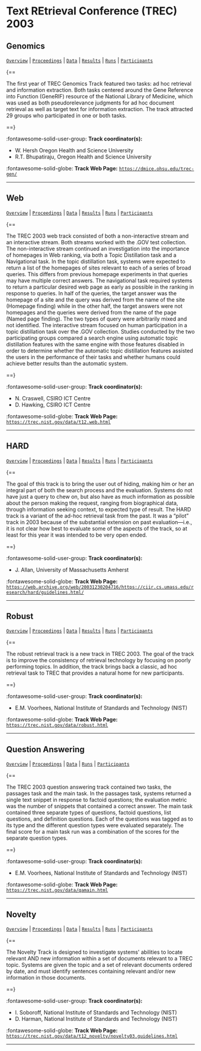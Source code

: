 # Text REtrieval Conference (TREC) 2003 

## Genomics

[`Overview`](./genomics/overview.md) | [`Proceedings`](./genomics/proceedings.md) | [`Data`](./genomics/data.md) | [`Results`](./genomics/results.md) | [`Runs`](./genomics/runs.md) | [`Participants`](./genomics/participants.md)

{==

The first year of TREC Genomics Track featured two tasks: ad hoc retrieval and information extraction. Both tasks centered around the Gene Reference into Function (GeneRIF) resource of the National Library of Medicine, which was used as both pseudorelevance judgments for ad hoc document retrieval as well as target text for information extraction. The track attracted 29 groups who participated in one or both tasks.

==}

:fontawesome-solid-user-group: **Track coordinator(s):**

- W. Hersh Oregon Health and Science University 
- R.T. Bhupatiraju, Oregon Health and Science University 


:fontawesome-solid-globe: **Track Web Page:** [`https://dmice.ohsu.edu/trec-gen/`](https://dmice.ohsu.edu/trec-gen/) 

---

## Web

[`Overview`](./web/overview.md) | [`Proceedings`](./web/proceedings.md) | [`Data`](./web/data.md) | [`Results`](./web/results.md) | [`Runs`](./web/runs.md) | [`Participants`](./web/participants.md)

{==

The TREC 2003 web track consisted of both a non-interactive stream and an interactive stream. Both streams worked with the .GOV test collection. The non-interactive stream continued an investigation into the importance of homepages in Web ranking, via both a Topic Distillation task and a Navigational task. In the topic distillation task, systems were expected to return a list of the homepages of sites relevant to each of a series of broad queries. This differs from previous homepage experiments in that queries may have multiple correct answers. The navigational task required systems to return a particular desired web page as early as possible in the ranking in response to queries. In half of the queries, the target answer was the homepage of a site and the query was derived from the name of the site (Homepage finding) while in the other half, the target answers were not homepages and the queries were derived from the name of the page (Named page finding). The two types of query were arbitrarily mixed and not identified. The interactive stream focused on human participation in a topic distillation task over the .GOV collection. Studies conducted by the two participating groups compared a search engine using automatic topic distillation features with the same engine with those features disabled in order to determine whether the automatic topic distillation features assisted the users in the performance of their tasks and whether humans could achieve better results than the automatic system.

==}

:fontawesome-solid-user-group: **Track coordinator(s):**

- N. Craswell, CSIRO ICT Centre 
- D. Hawking, CSIRO ICT Centre 


:fontawesome-solid-globe: **Track Web Page:** [`https://trec.nist.gov/data/t12.web.html`](https://trec.nist.gov/data/t12.web.html) 

---

## HARD

[`Overview`](./hard/overview.md) | [`Proceedings`](./hard/proceedings.md) | [`Data`](./hard/data.md) | [`Results`](./hard/results.md) | [`Runs`](./hard/runs.md) | [`Participants`](./hard/participants.md)

{==

The goal of this track is to bring the user out of hiding, making him or her an integral part of both the search process and the evaluation. Systems do not have just a query to chew on, but also have as much information as possible about the person making the request, ranging from biographical data, through information seeking context, to expected type of result. The HARD track is a variant of the ad-hoc retrieval task from the past. It was a “pilot” track in 2003 because of the substantial extension on past evaluation—i.e., it is not clear how best to evaluate some of the aspects of the track, so at least for this year it was intended to be very open ended.

==}

:fontawesome-solid-user-group: **Track coordinator(s):**

- J. Allan, University of Massachusetts Amherst 


:fontawesome-solid-globe: **Track Web Page:** [`https://web.archive.org/web/20031230204716/https://ciir.cs.umass.edu/research/hard/guidelines.html/`](https://web.archive.org/web/20031230204716/https://ciir.cs.umass.edu/research/hard/guidelines.html/) 

---

## Robust

[`Overview`](./robust/overview.md) | [`Proceedings`](./robust/proceedings.md) | [`Data`](./robust/data.md) | [`Results`](./robust/results.md) | [`Runs`](./robust/runs.md) | [`Participants`](./robust/participants.md)

{==

The robust retrieval track is a new track in TREC 2003. The goal of the track is to improve the consistency of retrieval technology by focusing on poorly performing topics. In addition, the track brings back a classic, ad hoc retrieval task to TREC that provides a natural home for new participants.

==}

:fontawesome-solid-user-group: **Track coordinator(s):**

- E.M. Voorhees, National Institute of Standards and Technology (NIST) 


:fontawesome-solid-globe: **Track Web Page:** [`https://trec.nist.gov/data/robust.html`](https://trec.nist.gov/data/robust.html) 

---

## Question Answering

[`Overview`](./qa/overview.md) | [`Proceedings`](./qa/proceedings.md) | [`Data`](./qa/data.md) | [`Runs`](./qa/runs.md) | [`Participants`](./qa/participants.md)

{==

The TREC 2003 question answering track contained two tasks, the passages task and the main task. In the passages task, systems returned a single text snippet in response to factoid questions; the evaluation metric was the number of snippets that contained a correct answer. The main task contained three separate types of questions, factoid questions, list questions, and definition questions. Each of the questions was tagged as to its type and the different question types were evaluated separately. The final score for a main task run was a combination of the scores for the separate question types.

==}

:fontawesome-solid-user-group: **Track coordinator(s):**

- E.M. Voorhees, National Institute of Standards and Technology (NIST) 


:fontawesome-solid-globe: **Track Web Page:** [`https://trec.nist.gov/data/qamain.html`](https://trec.nist.gov/data/qamain.html) 

---

## Novelty

[`Overview`](./novelty/overview.md) | [`Proceedings`](./novelty/proceedings.md) | [`Data`](./novelty/data.md) | [`Results`](./novelty/results.md) | [`Runs`](./novelty/runs.md) | [`Participants`](./novelty/participants.md)

{==

The Novelty Track is designed to investigate systems' abilities to locate relevant AND new information within a set of documents relevant to a TREC topic. Systems are given the topic and a set of relevant documents ordered by date, and must identify sentences containing relevant and/or new information in those documents.

==}

:fontawesome-solid-user-group: **Track coordinator(s):**

- I. Soboroff, National Institute of Standards and Technology (NIST) 
- D. Harman, National Institute of Standards and Technology (NIST) 


:fontawesome-solid-globe: **Track Web Page:** [`https://trec.nist.gov/data/t12_novelty/novelty03.guidelines.html`](https://trec.nist.gov/data/t12_novelty/novelty03.guidelines.html) 

---

